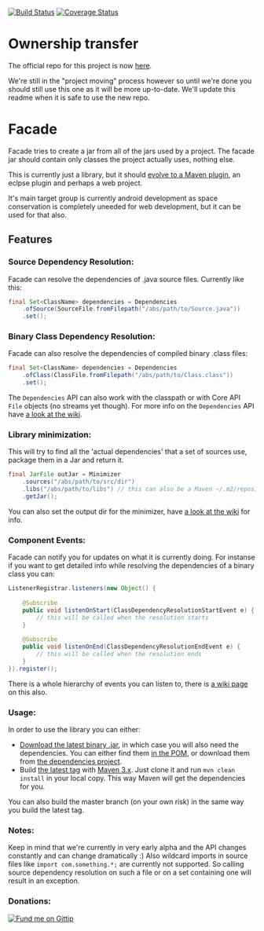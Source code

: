 [![Build Status](https://travis-ci.org/ayld/Facade.png?branch=master)](https://travis-ci.org/ayld/Facade)  [![Coverage Status](https://coveralls.io/repos/ayld/Facade/badge.png)](https://coveralls.io/r/ayld/Facade)

Ownership transfer
======

The official repo for this project is now [here](https://github.com/Codarama/Facade).

We're still in the "project moving" process however so until we're done you should still use this one as it will be more up-to-date.
We'll update this readme when it is safe to use the new repo.

Facade
======

Facade tries to create a jar from all of the jars used by a project.
The facade jar should contain only classes the project actually uses, nothing else.

This is currently just a library, but it should [evolve to a Maven plugin](https://github.com/amaranthius/facade-maven), an eclpse plugin and perhaps a web project.

It's main target group is currently android development as space conservation is completely uneeded for web development, but it can be used for that also.

## Features

### Source Dependency Resolution:

Facade can resolve the dependencies of .java source files. 
Currently like this:

```java
final Set<ClassName> dependencies = Dependencies
    .ofSource(SourceFile.fromFilepath("/abs/path/to/Source.java"))
    .set();
```

### Binary Class Dependency Resolution:

Facade can also resolve the dependencies of compiled binary .class files:

```java
final Set<ClassName> dependencies = Dependencies
    .ofClass(ClassFile.fromFilepath("/abs/path/to/Class.class"))
    .set();
```

The `Dependencies` API can also work with the classpath or with Core API `File` objects (no streams yet though).
For more info on the `Dependencies` API have [a look at the wiki](https://github.com/ayld/Facade/wiki/Dependencies-API).

### Library minimization:

This will try to find all the 'actual dependencies' that a set of sources use, package them in a Jar and return it.

```java
final JarFile outJar = Minimizer
    .sources("/abs/path/to/src/dir")
    .libs("/abs/path/to/libs") // this can also be a Maven ~/.m2/repository
    .getJar();
```

You can also set the output dir for the minimizer, have [a look at the wiki](https://github.com/ayld/Facade/wiki/Library-Minimization) for info.

### Component Events:

Facade can notify you for updates on what it is currently doing. For instanse if you want to get detailed info while 
resolving the dependencies of a binary class you can:

```java
ListenerRegistrar.listeners(new Object() {
			
    @Subscribe
	public void listenOnStart(ClassDependencyResolutionStartEvent e) {
	    // this will be called when the resolution starts
	}
			
	@Subscribe
	public void listenOnEnd(ClassDependencyResolutionEndEvent e) {
	    // this will be called when the resolution ends
	}
}).register();
```

There is a whole hierarchy of events you can listen to, there is [a wiki page](https://github.com/ayld/Facade/wiki/Component-Events-and-Listeners) on this also.

### Usage:

In order to use the library you can either:

 * [Download the latest binary .jar](https://github.com/ayld/Facade/releases/tag/v0.6-alpha.1), 
in which case you will also need the dependencies. You can either find them [in the POM](https://github.com/ayld/Facade/blob/master/pom.xml),
or download them from [the dependencies project](https://github.com/ayld/facade-dependencies).
 * Build [the latest tag](https://github.com/ayld/Facade/releases/tag/v0.6-alpha.1) with [Maven 3.x](http://maven.apache.org/). Just
clone it and run `mvn clean install` in your local copy. This way Maven will get the dependencies for you.

You can also build the master branch (on your own risk) in the same way you build the latest tag.

### Notes:

Keep in mind that we're currently in very early alpha and the API changes constantly and can change dramatically :)
Also wildcard imports in source files like `import com.something.*;` are currently not supported. So calling source
dependency resolution on such a file or on a set containing one will result in an exception.

### Donations:

[![Fund me on Gittip](https://raw.github.com/gittip/www.gittip.com/master/www/assets/gittip.png)](https://www.gittip.com/ayld/ "Fund me on Gittip")

